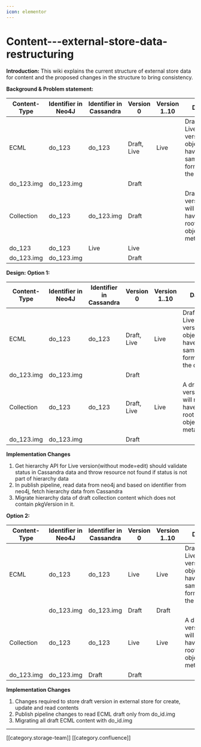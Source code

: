 ```yaml
---
icon: elementor
---
```


# Content---external-store-data-restructuring

**Introduction:** This wiki explains the current structure of external store data for content and the proposed changes in the structure to bring consistency.

**Background & Problem statement:**

| Content-Type | Identifier in Neo4J | Identifier in Cassandra | Version 0   | Version 1..10 | Data                                                             |
| ------------ | ------------------- | ----------------------- | ----------- | ------------- | ---------------------------------------------------------------- |
| ECML         | do\_123             | do\_123                 | Draft, Live | Live          | Draft and Live version object have the same format for the data. |
| do\_123.img  | do\_123.img         |                         | Draft       |               |                                                                  |
| Collection   | do\_123             | do\_123.img             | Draft       |               | Draft version will not have the root-object metadata.            |
| do\_123      | do\_123             | Live                    | Live        |               |                                                                  |
| do\_123.img  | do\_123.img         |                         | Draft       |               |                                                                  |

**Design:** **Option 1:**

| Content-Type | Identifier in Neo4J | Identifier in Cassandra | Version 0   | Version 1..10 | Data                                                             |
| ------------ | ------------------- | ----------------------- | ----------- | ------------- | ---------------------------------------------------------------- |
| ECML         | do\_123             | do\_123                 | Draft, Live | Live          | Draft and Live version object have the same format for the data. |
| do\_123.img  | do\_123.img         |                         | Draft       |               |                                                                  |
| Collection   | do\_123             | do\_123                 | Draft, Live | Live          | A draft version will not have the root-object metadata.          |
| do\_123.img  | do\_123.img         |                         | Draft       |               |                                                                  |

**Implementation Changes**

1. Get hierarchy API for Live version(without mode=edit) should validate status in Cassandra data and throw resource not found if status is not part of hierarchy data
2. In publish pipeline, read data from neo4j and based on identifier from neo4j, fetch hierarchy data from Cassandra
3. Migrate hierarchy data of draft collection content which does not contain pkgVersion in it.

**Option 2:**

| Content-Type | Identifier in Neo4J | Identifier in Cassandra | Version 0 | Version 1..10 | Data                                                             |
| ------------ | ------------------- | ----------------------- | --------- | ------------- | ---------------------------------------------------------------- |
| ECML         | do\_123             | do\_123                 |  Live     | Live          | Draft and Live version object have the same format for the data. |
|              | do\_123.img         | do\_123.img             | Draft     | Draft         |                                                                  |
| Collection   | do\_123             | do\_123                 |  Live     | Live          | A draft version will not have the root-object metadata.          |
| do\_123.img  | do\_123.img         | Draft                   | Draft     |               |                                                                  |

**Implementation Changes**

1. Changes required to store draft version in external store for create, update and read contents
2. Publish pipeline changes to read ECML draft only from do\_id.img
3. Migrating all draft ECML content with do\_id.img

***

\[\[category.storage-team]] \[\[category.confluence]]

